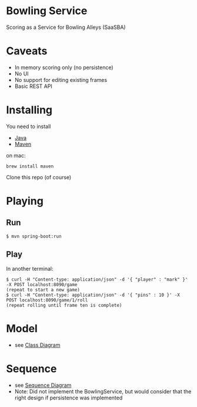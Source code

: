 # Bowling Service

Scoring as a Service for Bowling Alleys  (SaaSBA)

# Caveats

- In memory scoring only (no persistence)
- No UI
- No support for editing existing frames
- Basic REST API

# Installing

You need to install 

- [Java](http://www.oracle.com/technetwork/java/javase/downloads/jdk8-downloads-2133151.html)
- [Maven](https://maven.apache.org/download.cgi)

on mac:

```
brew install maven
```

Clone this repo (of course)

# Playing

## Run
```
$ mvn spring-boot:run
```
## Play

In another terminal: 
```
$ curl -H "Content-type: application/json" -d '{ "player" : "mark" }' -X POST localhost:8090/game
(repeat to start a new game)
$ curl -H "Content-type: application/json" -d '{ "pins" : 10 }' -X POST localhost:8090/game/1/roll
(repeat rolling until frame ten is complete)
```

# Model

- see [Class Diagram](https://github.com/mjhaller/bowling-service/blob/master/bowling_class_diagram.png?raw=true)


# Sequence 

- see [Sequence Diagram](https://github.com/mjhaller/bowling-service/blob/master/bowling_sequence_diagram.png?raw=true)
- Note: Did not implement the BowlingService, but would consider that the right design if persistence was implemented
